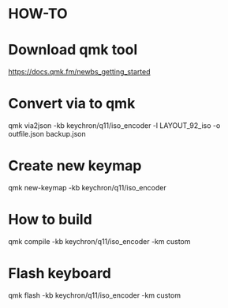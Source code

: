 # HOW-TO

# Download qmk tool
https://docs.qmk.fm/newbs_getting_started

# Convert via to qmk
qmk via2json -kb keychron/q11/iso_encoder -l LAYOUT_92_iso -o outfile.json backup.json

# Create new keymap
qmk new-keymap -kb keychron/q11/iso_encoder

# How to build
qmk compile -kb keychron/q11/iso_encoder -km custom

# Flash keyboard
qmk flash -kb keychron/q11/iso_encoder -km custom

